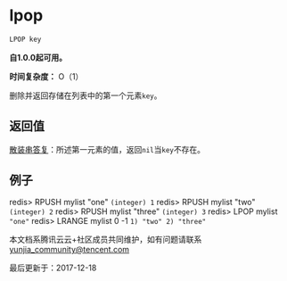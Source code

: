# lpop

```javascript
LPOP key
```

**自1.0.0起可用。**

**时间复杂度：** O（1）

删除并返回存储在列表中的第一个元素`key`。

## 返回值

[散装串答复](https://redis.io/topics/protocol#bulk-string-reply)：所述第一元素的值，返回`nil`当`key`不存在。

## 例子

redis> RPUSH mylist "one" `(integer) 1` redis> RPUSH mylist "two" `(integer) 2` redis> RPUSH mylist "three" `(integer) 3` redis> LPOP mylist `"one"` redis> LRANGE mylist 0 -1 `1) "two" 2) "three"`

本文档系腾讯云云+社区成员共同维护，如有问题请联系 yunjia_community@tencent.com

最后更新于：2017-12-18